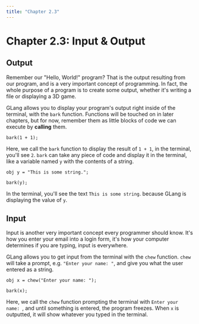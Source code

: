```yaml
---
title: "Chapter 2.3"
---
```


# Chapter 2.3: Input & Output

## Output

Remember our "Hello, World!" program? That is the output resulting from our program, and is a very important concept of programming. In fact, the whole purpose of a program is to create some output, whether it's writing a file or displaying a 3D game.

GLang allows you to display your program's output right inside of the terminal, with the `bark` function. Functions will be touched on in later chapters, but for now, remember them as little blocks of code we can execute by **calling** them.

```glang
bark(1 + 1);
```

Here, we call the `bark` function to display the result of `1 + 1`, in the terminal, you'll see `2`. `bark` can take any piece of code and display it in the terminal, like a variable named `y` with the contents of a string.

```glang
obj y = "This is some string.";

bark(y);
```

In the terminal, you'll see the text `This is some string`. because GLang is displaying the value of `y`.

## Input

Input is another very important concept every programmer should know. It's how you enter your email into a login form, it's how your computer determines if you are typing, input is everywhere.

GLang allows you to get input from the terminal with the `chew` function. `chew` will take a prompt, e.g. `"Enter your name: "`, and give you what the user entered as a string.

```glang
obj x = chew("Enter your name: ");

bark(x);
```

Here, we call the `chew` function prompting the terminal with `Enter your name: `, and until something is entered, the program freezes. When `x` is outputted, it will show whatever you typed in the terminal.
